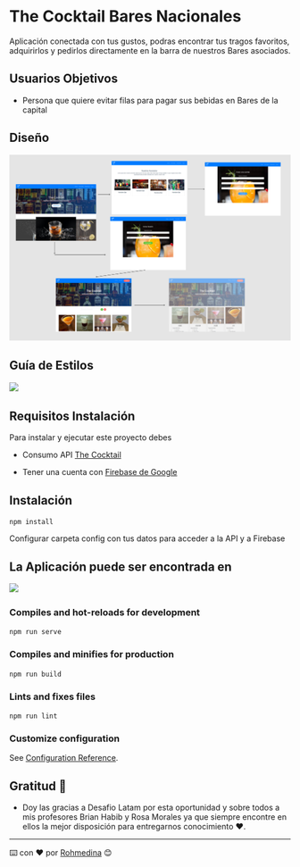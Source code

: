 # The Cocktail Bares Nacionales

Aplicación conectada con tus gustos, podras encontrar tus tragos favoritos, adquirirlos y pedirlos directamente en la barra de nuestros Bares asociados.

## Usuarios Objetivos

- Persona que quiere evitar filas para pagar sus bebidas en Bares de la capital

## Diseño

![](/src/assets/img/layout.png)

## Guía de Estilos

![](/aquitendrelaguiadeestilos)

## Requisitos Instalación

Para instalar y ejecutar este proyecto debes

- Consumo API [The Cocktail](https://www.thecocktaildb.com/api.php)

- Tener una cuenta con [Firebase de Google](https://firebase.google.com)

## Instalación

```
npm install
```

Configurar carpeta config con tus datos para acceder a la API y a Firebase

## La Aplicación puede ser encontrada en

![](https://enalgunmomento/)

### Compiles and hot-reloads for development

```
npm run serve
```

### Compiles and minifies for production

```
npm run build
```

### Lints and fixes files

```
npm run lint
```

### Customize configuration

See [Configuration Reference](https://cli.vuejs.org/config/).

## Gratitud 🎁

- Doy las gracias a Desafio Latam por esta oportunidad y sobre todos a mis profesores Brian Habib y Rosa Morales ya que siempre encontre en ellos la mejor disposición para entregarnos conocimiento ❤️.

---

⌨️ con ❤️ por [Rohmedina](https://github.com/rohmedina) 😊
